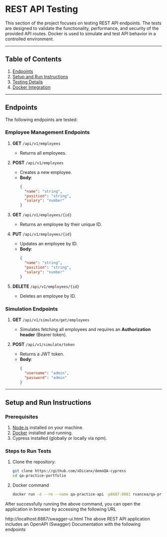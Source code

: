 # REST API Testing

This section of the project focuses on testing REST API endpoints. The tests are designed to validate the functionality, performance, and security of the provided API routes. Docker is used to simulate and test API behavior in a controlled environment.

---

## Table of Contents

1. [Endpoints](#endpoints)
2. [Setup and Run Instructions](#setup-and-run-instructions)
3. [Testing Details](#testing-details)
4. [Docker Integration](#docker-integration)

---

## Endpoints

The following endpoints are tested:

### Employee Management Endpoints
1. **GET** `/api/v1/employees`  
   - Returns all employees.

2. **POST** `/api/v1/employees`  
   - Creates a new employee.  
   - **Body**:  
     ```json
     {
       "name": "string",
       "position": "string",
       "salary": "number"
     }
     ```

3. **GET** `/api/v1/employees/{id}`  
   - Returns an employee by their unique ID.

4. **PUT** `/api/v1/employees/{id}`  
   - Updates an employee by ID.  
   - **Body**:  
     ```json
     {
       "name": "string",
       "position": "string",
       "salary": "number"
     }
     ```

5. **DELETE** `/api/v1/employees/{id}`  
   - Deletes an employee by ID.

### Simulation Endpoints
1. **GET** `/api/v1/simulate/get/employees`  
   - Simulates fetching all employees and requires an **Authorization header** (Bearer token).

2. **POST** `/api/v1/simulate/token`  
   - Returns a JWT token.  
   - **Body**:  
     ```json
     {
       "username": "admin",
       "password": "admin"
     }
     ```

---

## Setup and Run Instructions

### Prerequisites
1. [Node.js](https://nodejs.org/) installed on your machine.
2. [Docker](https://www.docker.com/) installed and running.
3. Cypress installed (globally or locally via npm).

### Steps to Run Tests
1. Clone the repository:
   ```bash
   git clone https://github.com/xDicanx/demoQA-cypress
   cd qa-practice-portfolio
   ```
2. Docker command
   ```bash
   docker run -d --rm --name qa-practice-api -p8887:8081 rvancea/qa-practice-api:latest
After successfully running the above command, you can open the application in browser by accessing the following URL

http://localhost:8887/swagger-ui.html
The above REST API application includes an OpenAPI (Swagger) Documentation with the following endpoints
